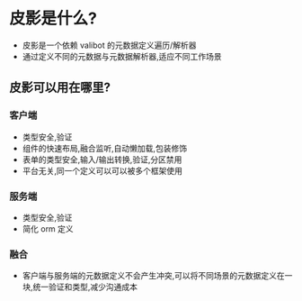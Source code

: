 # 皮影是什么?

- 皮影是一个依赖 valibot 的元数据定义遍历/解析器
- 通过定义不同的元数据与元数据解析器,适应不同工作场景

## 皮影可以用在哪里?

### 客户端

- 类型安全,验证
- 组件的快速布局,融合监听,自动懒加载,包装修饰
- 表单的类型安全,输入/输出转换,验证,分区禁用
- 平台无关,同一个定义可以可以被多个框架使用

### 服务端

- 类型安全,验证
- 简化 orm 定义

### 融合

- 客户端与服务端的元数据定义不会产生冲突,可以将不同场景的元数据定义在一块,统一验证和类型,减少沟通成本
